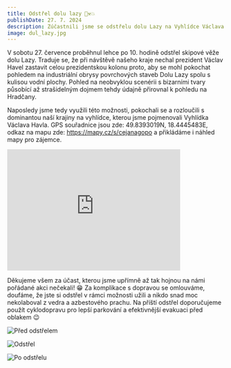 ```yaml
---
title: Odstřel dolu lazy 🏢⚒️💥
publishDate: 27. 7. 2024
description: Zúčastnili jsme se odstřelu dolu Lazy na Vyhlídce Václava Havla.
image: dul_lazy.jpg
---
```


V sobotu 27. července proběhnul lehce po 10. hodině odstřel skipové věže dolu Lazy. Traduje se, že při návštěvě našeho kraje nechal prezident Václav Havel zastavit celou prezidentskou kolonu proto, aby se mohl pokochat pohledem na industriální obrysy povrchových staveb Dolu Lazy spolu s kulisou vodní plochy. Pohled na neobvyklou scenérii s bizarními tvary působící až strašidelným dojmem tehdy údajně přirovnal k pohledu na Hradčany.

Naposledy jsme tedy využili této možnosti, pokochali se a rozloučili s dominantou naší krajiny na vyhlídce, kterou jsme pojmenovali Vyhlídka Václava Havla. GPS souřadnice jsou zde: 49.8393019N, 18.4445483E, odkaz na mapu zde: https://mapy.cz/s/cejanagopo a přikládáme i náhled mapy pro zájemce.

<div class="test-align: center">
<iframe style="border:none" src="https://frame.mapy.cz/s/jeredugajo" width="400" height="280" frameborder="0"></iframe>
</div>

Děkujeme všem za účast, kterou jsme upřímně až tak hojnou na námi pořádané akci nečekali! 😁 Za komplikace s dopravou se omlouváme, doufáme, že jste si odstřel v rámci možnosti užili a nikdo snad moc nekolaboval z vedra a azbestového prachu. Na příští odstřel doporučujeme použít cyklodopravu pro lepší parkování a efektivnější evakuaci před oblakem 😉

![Před odstřelem](/img/photos/24-07-27-odstrel_lazy01.jpeg)

![Odstřel](/img/photos/24-07-27-odstrel_lazy02.jpeg)

![Po odstřelu](/img/photos/24-07-27-odstrel_lazy03.jpeg)

